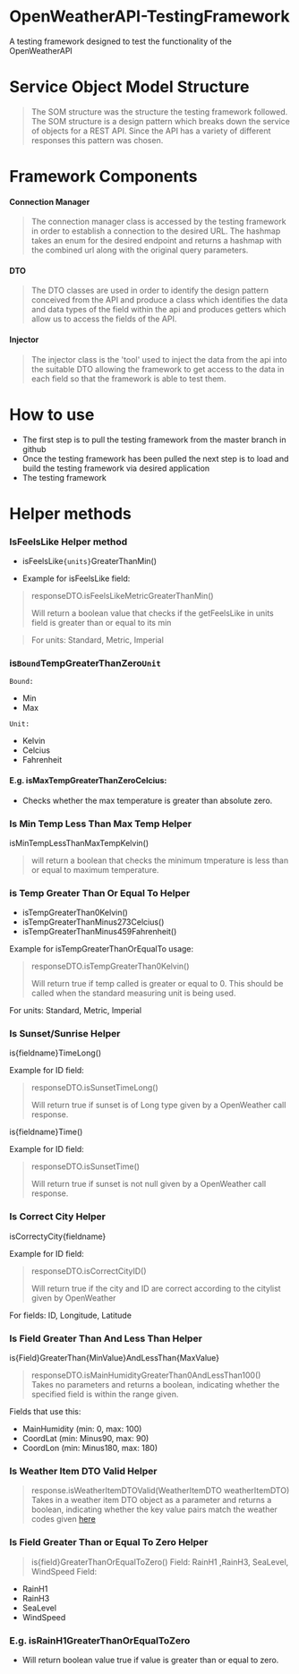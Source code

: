 # OpenWeatherAPI-TestingFramework
A testing framework designed to test the functionality of the OpenWeatherAPI

# Service Object Model Structure
>The SOM structure was the structure the testing framework followed. The SOM structure is a design pattern which breaks down the service of objects for a REST API. Since the API has a variety of different responses this pattern was chosen.

# Framework Components
#### **Connection Manager**
> The connection manager class is accessed by the testing framework in order to establish a connection to the desired URL. The hashmap takes an enum for the desired endpoint and returns a hashmap with the combined url along with the original query parameters.   
#### **DTO**
> The DTO classes are used in order to identify the design pattern conceived from the API and produce a class which identifies the data and data types of the field within the api and produces getters which allow us to access the fields of the API.

#### **Injector**
> The injector class is the 'tool' used to inject the data from the api into the suitable DTO allowing the framework to get access to the data in each field so that the framework is able to test them.

# How to use
- The first step is to pull the testing framework from the master branch in github
- Once the testing framework has been pulled the next step is to load and build the testing framework via desired application
- The testing framework

# Helper methods

### IsFeelsLike Helper method

- isFeelsLike`{units}`GreaterThanMin() 

- Example for isFeelsLike field:
>responseDTO.isFeelsLikeMetricGreaterThanMin()
>
>Will return a boolean value that checks if the getFeelsLike in units field is greater than or equal to its min

>For units: Standard,  Metric, Imperial 

### is`Bound`TempGreaterThanZero`Unit`
`Bound:`
- Min
- Max

`Unit:`
- Kelvin
- Celcius
- Fahrenheit

#### E.g. isMaxTempGreaterThanZeroCelcius:
- Checks whether the max temperature is greater than
absolute zero.

### Is Min Temp Less Than Max Temp Helper

isMinTempLessThanMaxTempKelvin() 
>will return a boolean that checks the minimum tmperature is less than or equal to maximum temperature.

### is Temp Greater Than Or Equal To Helper
- isTempGreaterThan0Kelvin()
- isTempGreaterThanMinus273Celcius()
- isTempGreaterThanMinus459Fahrenheit()

Example for isTempGreaterThanOrEqualTo usage:
> responseDTO.isTempGreaterThan0Kelvin()
> 
> Will return true if temp called is greater or equal to 0. This should be called when the standard measuring unit is being used.


For units: Standard, Metric, Imperial 

### Is Sunset/Sunrise Helper

is{fieldname}TimeLong()

Example for ID field:
> responseDTO.isSunsetTimeLong()
>
> Will return true if sunset is of Long type given by a OpenWeather call response.

is{fieldname}Time()

Example for ID field:
> responseDTO.isSunsetTime()
>
> Will return true if sunset is not null given by a OpenWeather call response.

### Is Correct City Helper

isCorrectyCity{fieldname}

Example for ID field:
> responseDTO.isCorrectCityID()
>
> Will return true if the city and ID are correct according to the citylist given by OpenWeather

For fields: ID, Longitude, Latitude

### Is Field Greater Than And Less Than Helper

is{Field}GreaterThan{MinValue}AndLessThan{MaxValue}

> responseDTO.isMainHumidityGreaterThan0AndLessThan100()  
> Takes no parameters and returns a boolean, indicating whether the specified field is within the range given.

Fields that use this:
* MainHumidity (min: 0, max: 100)
* CoordLat (min: Minus90, max: 90)
* CoordLon (min: Minus180, max: 180)


### Is Weather Item DTO Valid Helper

> response.isWeatherItemDTOValid(WeatherItemDTO weatherItemDTO)  
> Takes in a weather item DTO object as a parameter and returns a boolean, indicating whether the key value pairs match the weather codes given [here](https://openweathermap.org/weather-conditions)

### Is Field Greater Than or Equal To Zero Helper
>
>is{field}GreaterThanOrEqualToZero()
Field: RainH1 ,RainH3, SeaLevel, WindSpeed
Field:
- RainH1
- RainH3
- SeaLevel
- WindSpeed
### E.g. isRainH1GreaterThanOrEqualToZero
- Will return boolean value true if value is greater than or equal to zero.
